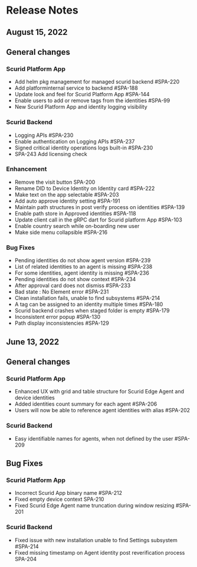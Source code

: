 # Release Notes

## August 15, 2022

## General changes

### Scurid Platform App
* Add helm pkg management for managed scurid backend #SPA-220
* Add platforminternal service to backend #SPA-188
* Update look and feel for Scurid Platform App #SPA-144
* Enable users to add or remove tags from the identities #SPA-99
* New Scurid Platform App and identity logging visibility

### Scurid Backend
* Logging APIs #SPA-230
* Enable authentication on Logging APIs #SPA-237
* Signed critical identity operations logs built-in #SPA-230
* SPA-243 Add licensing check

### Enhancement
* Remove the visit button SPA-200
* Rename DID to Device Identity on Identity card #SPA-222
* Make text on the app selectable #SPA-203
* Add auto approve identity setting #SPA-191
* Maintain path structures in post verify process on identities #SPA-139
* Enable path store in Approved identities #SPA-118
* Update client call in the gRPC dart for Scurid platform App #SPA-103
* Enable country search while on-boarding new user
* Make side menu collapsible #SPA-216

### Bug Fixes
* Pending identities do not show agent version #SPA-239
* List of related identities to an agent is missing #SPA-238
* For some identities, agent identity is missing #SPA-236
* Pending identities do not show context #SPA-234
* After approval card does not dismiss #SPA-233
* Bad state : No Element error #SPA-231
* Clean installation fails, unable to find subsystems #SPA-214
* A tag can be assigned to an identity multiple times #SPA-180
* Scurid backend crashes when staged folder is empty #SPA-179
* Inconsistent error popup #SPA-130
* Path display inconsistencies #SPA-129



## June 13, 2022

## General changes

### Scurid Platform App
* Enhanced UX with grid and table structure for Scurid Edge Agent and device identities
* Added identities count summary for each agent #SPA-206
* Users will now be able to reference agent identities with alias #SPA-202

### Scurid Backend
* Easy identifiable names for agents, when not defined by the user #SPA-209


## Bug Fixes

### Scurid Platform App
* Incorrect Scurid App binary name #SPA-212
* Fixed empty device context SPA-210
* Fixed Scurid Edge Agent name truncation during window resizing #SPA-201

### Scurid Backend
* Fixed issue with new installation unable to find Settings subsystem #SPA-214
* Fixed missing timestamp on Agent identity post reverification process SPA-204